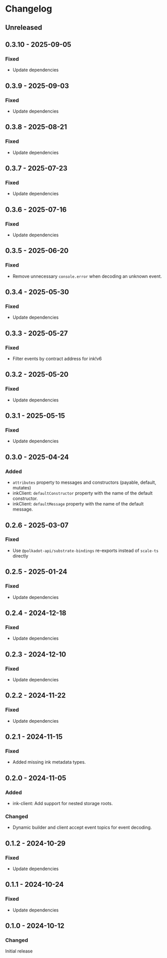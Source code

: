# Changelog

## Unreleased

## 0.3.10 - 2025-09-05

### Fixed

- Update dependencies

## 0.3.9 - 2025-09-03

### Fixed

- Update dependencies

## 0.3.8 - 2025-08-21

### Fixed

- Update dependencies

## 0.3.7 - 2025-07-23

### Fixed

- Update dependencies

## 0.3.6 - 2025-07-16

### Fixed

- Update dependencies

## 0.3.5 - 2025-06-20

### Fixed

- Remove unnecessary `console.error` when decoding an unknown event.

## 0.3.4 - 2025-05-30

### Fixed

- Update dependencies

## 0.3.3 - 2025-05-27

### Fixed

- Filter events by contract address for ink!v6

## 0.3.2 - 2025-05-20

### Fixed

- Update dependencies

## 0.3.1 - 2025-05-15

### Fixed

- Update dependencies

## 0.3.0 - 2025-04-24

### Added

- `attributes` property to messages and constructors (payable, default, mutates)
- inkClient: `defaultConstructor` property with the name of the default constructor.
- inkClient: `defaultMessage` property with the name of the default message.

## 0.2.6 - 2025-03-07

### Fixed

- Use `@polkadot-api/substrate-bindings` re-exports instead of `scale-ts` directly

## 0.2.5 - 2025-01-24

### Fixed

- Update dependencies

## 0.2.4 - 2024-12-18

### Fixed

- Update dependencies

## 0.2.3 - 2024-12-10

### Fixed

- Update dependencies

## 0.2.2 - 2024-11-22

### Fixed

- Update dependencies

## 0.2.1 - 2024-11-15

### Fixed

- Added missing ink metadata types.

## 0.2.0 - 2024-11-05

### Added

- ink-client: Add support for nested storage roots.

### Changed

- Dynamic builder and client accept event topics for event decoding.

## 0.1.2 - 2024-10-29

### Fixed

- Update dependencies

## 0.1.1 - 2024-10-24

### Fixed

- Update dependencies

## 0.1.0 - 2024-10-12

### Changed

Initial release
